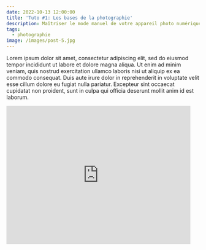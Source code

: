 ```yaml
---
date: 2022-10-13 12:00:00
title: 'Tuto #1: Les bases de la photographie'
description: Maîtriser le mode manuel de votre appareil photo numérique
tags:
  - photographie
image: /images/post-5.jpg
---
```

Lorem ipsum dolor sit amet, consectetur adipiscing elit, sed do eiusmod tempor incididunt ut labore et dolore magna aliqua. Ut enim ad minim veniam, quis nostrud exercitation ullamco laboris nisi ut aliquip ex ea commodo consequat. Duis aute irure dolor in reprehenderit in voluptate velit esse cillum dolore eu fugiat nulla pariatur. Excepteur sint occaecat cupidatat non proident, sunt in culpa qui officia deserunt mollit anim id est laborum.

<iframe width="480" height="360" src="https://www.youtube.com/embed/dQw4w9WgXcQ" frameborder="0"></iframe>
